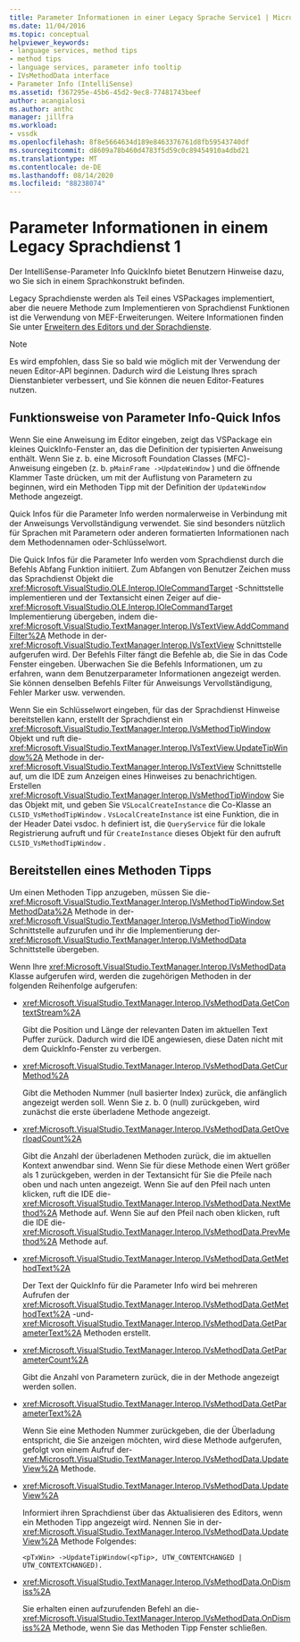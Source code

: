 ```yaml
---
title: Parameter Informationen in einer Legacy Sprache Service1 | Microsoft-Dokumentation
ms.date: 11/04/2016
ms.topic: conceptual
helpviewer_keywords:
- language services, method tips
- method tips
- language services, parameter info tooltip
- IVsMethodData interface
- Parameter Info (IntelliSense)
ms.assetid: f367295e-45b6-45d2-9ec8-77481743beef
author: acangialosi
ms.author: anthc
manager: jillfra
ms.workload:
- vssdk
ms.openlocfilehash: 8f8e5664634d189e8463376761d8fb59543740df
ms.sourcegitcommit: d8609a78b460d4783f5d59c0c89454910a4dbd21
ms.translationtype: MT
ms.contentlocale: de-DE
ms.lasthandoff: 08/14/2020
ms.locfileid: "88238074"
---
```

# <a name="parameter-info-in-a-legacy-language-service-1"></a>Parameter Informationen in einem Legacy Sprachdienst 1
Der IntelliSense-Parameter Info QuickInfo bietet Benutzern Hinweise dazu, wo Sie sich in einem Sprachkonstrukt befinden.

 Legacy Sprachdienste werden als Teil eines VSPackages implementiert, aber die neuere Methode zum Implementieren von Sprachdienst Funktionen ist die Verwendung von MEF-Erweiterungen. Weitere Informationen finden Sie unter [Erweitern des Editors und der Sprachdienste](../../extensibility/extending-the-editor-and-language-services.md).

> [!NOTE]
> Es wird empfohlen, dass Sie so bald wie möglich mit der Verwendung der neuen Editor-API beginnen. Dadurch wird die Leistung Ihres sprach Dienstanbieter verbessert, und Sie können die neuen Editor-Features nutzen.

## <a name="how-parameter-info-tooltips-work"></a>Funktionsweise von Parameter Info-Quick Infos
 Wenn Sie eine Anweisung im Editor eingeben, zeigt das VSPackage ein kleines QuickInfo-Fenster an, das die Definition der typisierten Anweisung enthält. Wenn Sie z. b. eine Microsoft Foundation Classes (MFC)-Anweisung eingeben (z. b. `pMainFrame ->UpdateWindow` ) und die öffnende Klammer Taste drücken, um mit der Auflistung von Parametern zu beginnen, wird ein Methoden Tipp mit der Definition der `UpdateWindow` Methode angezeigt.

 Quick Infos für die Parameter Info werden normalerweise in Verbindung mit der Anweisungs Vervollständigung verwendet. Sie sind besonders nützlich für Sprachen mit Parametern oder anderen formatierten Informationen nach dem Methodennamen oder-Schlüsselwort.

 Die Quick Infos für die Parameter Info werden vom Sprachdienst durch die Befehls Abfang Funktion initiiert. Zum Abfangen von Benutzer Zeichen muss das Sprachdienst Objekt die <xref:Microsoft.VisualStudio.OLE.Interop.IOleCommandTarget> -Schnittstelle implementieren und der Textansicht einen Zeiger auf die- <xref:Microsoft.VisualStudio.OLE.Interop.IOleCommandTarget> Implementierung übergeben, indem die- <xref:Microsoft.VisualStudio.TextManager.Interop.IVsTextView.AddCommandFilter%2A> Methode in der- <xref:Microsoft.VisualStudio.TextManager.Interop.IVsTextView> Schnittstelle aufgerufen wird. Der Befehls Filter fängt die Befehle ab, die Sie in das Code Fenster eingeben. Überwachen Sie die Befehls Informationen, um zu erfahren, wann dem Benutzerparameter Informationen angezeigt werden. Sie können denselben Befehls Filter für Anweisungs Vervollständigung, Fehler Marker usw. verwenden.

 Wenn Sie ein Schlüsselwort eingeben, für das der Sprachdienst Hinweise bereitstellen kann, erstellt der Sprachdienst ein <xref:Microsoft.VisualStudio.TextManager.Interop.IVsMethodTipWindow> Objekt und ruft die- <xref:Microsoft.VisualStudio.TextManager.Interop.IVsTextView.UpdateTipWindow%2A> Methode in der- <xref:Microsoft.VisualStudio.TextManager.Interop.IVsTextView> Schnittstelle auf, um die IDE zum Anzeigen eines Hinweises zu benachrichtigen. Erstellen <xref:Microsoft.VisualStudio.TextManager.Interop.IVsMethodTipWindow> Sie das Objekt mit, und geben Sie `VSLocalCreateInstance` die Co-Klasse an `CLSID_VsMethodTipWindow` . `VsLocalCreateInstance` ist eine Funktion, die in der Header Datei vsdoc. h definiert ist, die `QueryService` für die lokale Registrierung aufruft und für `CreateInstance` dieses Objekt für den aufruft `CLSID_VsMethodTipWindow` .

## <a name="providing-a-method-tip"></a>Bereitstellen eines Methoden Tipps
 Um einen Methoden Tipp anzugeben, müssen Sie die- <xref:Microsoft.VisualStudio.TextManager.Interop.IVsMethodTipWindow.SetMethodData%2A> Methode in der- <xref:Microsoft.VisualStudio.TextManager.Interop.IVsMethodTipWindow> Schnittstelle aufzurufen und ihr die Implementierung der- <xref:Microsoft.VisualStudio.TextManager.Interop.IVsMethodData> Schnittstelle übergeben.

 Wenn Ihre <xref:Microsoft.VisualStudio.TextManager.Interop.IVsMethodData> Klasse aufgerufen wird, werden die zugehörigen Methoden in der folgenden Reihenfolge aufgerufen:

- <xref:Microsoft.VisualStudio.TextManager.Interop.IVsMethodData.GetContextStream%2A>

     Gibt die Position und Länge der relevanten Daten im aktuellen Text Puffer zurück. Dadurch wird die IDE angewiesen, diese Daten nicht mit dem QuickInfo-Fenster zu verbergen.

- <xref:Microsoft.VisualStudio.TextManager.Interop.IVsMethodData.GetCurMethod%2A>

     Gibt die Methoden Nummer (null basierter Index) zurück, die anfänglich angezeigt werden soll. Wenn Sie z. b. 0 (null) zurückgeben, wird zunächst die erste überladene Methode angezeigt.

- <xref:Microsoft.VisualStudio.TextManager.Interop.IVsMethodData.GetOverloadCount%2A>

     Gibt die Anzahl der überladenen Methoden zurück, die im aktuellen Kontext anwendbar sind. Wenn Sie für diese Methode einen Wert größer als 1 zurückgeben, werden in der Textansicht für Sie die Pfeile nach oben und nach unten angezeigt. Wenn Sie auf den Pfeil nach unten klicken, ruft die IDE die- <xref:Microsoft.VisualStudio.TextManager.Interop.IVsMethodData.NextMethod%2A> Methode auf. Wenn Sie auf den Pfeil nach oben klicken, ruft die IDE die- <xref:Microsoft.VisualStudio.TextManager.Interop.IVsMethodData.PrevMethod%2A> Methode auf.

- <xref:Microsoft.VisualStudio.TextManager.Interop.IVsMethodData.GetMethodText%2A>

     Der Text der QuickInfo für die Parameter Info wird bei mehreren Aufrufen der <xref:Microsoft.VisualStudio.TextManager.Interop.IVsMethodData.GetMethodText%2A> -und- <xref:Microsoft.VisualStudio.TextManager.Interop.IVsMethodData.GetParameterText%2A> Methoden erstellt.

- <xref:Microsoft.VisualStudio.TextManager.Interop.IVsMethodData.GetParameterCount%2A>

     Gibt die Anzahl von Parametern zurück, die in der Methode angezeigt werden sollen.

- <xref:Microsoft.VisualStudio.TextManager.Interop.IVsMethodData.GetParameterText%2A>

     Wenn Sie eine Methoden Nummer zurückgeben, die der Überladung entspricht, die Sie anzeigen möchten, wird diese Methode aufgerufen, gefolgt von einem Aufruf der- <xref:Microsoft.VisualStudio.TextManager.Interop.IVsMethodData.UpdateView%2A> Methode.

- <xref:Microsoft.VisualStudio.TextManager.Interop.IVsMethodData.UpdateView%2A>

     Informiert ihren Sprachdienst über das Aktualisieren des Editors, wenn ein Methoden Tipp angezeigt wird. Nennen Sie in der- <xref:Microsoft.VisualStudio.TextManager.Interop.IVsMethodData.UpdateView%2A> Methode Folgendes:

    ```
    <pTxWin> ->UpdateTipWindow(<pTip>, UTW_CONTENTCHANGED | UTW_CONTEXTCHANGED).
    ```

- <xref:Microsoft.VisualStudio.TextManager.Interop.IVsMethodData.OnDismiss%2A>

     Sie erhalten einen aufzurufenden Befehl an die- <xref:Microsoft.VisualStudio.TextManager.Interop.IVsMethodData.OnDismiss%2A> Methode, wenn Sie das Methoden Tipp Fenster schließen.
